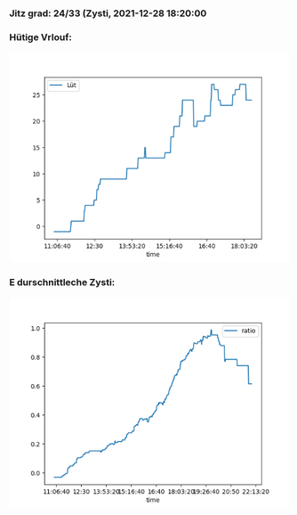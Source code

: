 ### Jitz grad: 24/33 (Zysti, 2021-12-28 18:20:00

### Hütige Vrlouf:
![Graph](Today.png)

### E durschnittleche Zysti:
![Graph](Zysti.png)